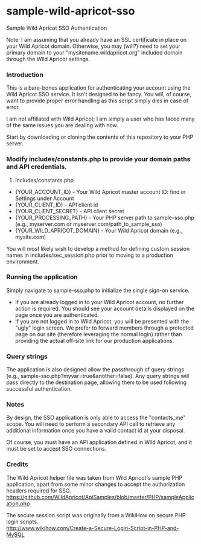 # sample-wild-apricot-sso
Sample Wild Apricot SSO Authentication

Note: I am assuming that you already have an SSL certificate in place on your Wild Apricot domain. Otherwise, you may (will?) need to set your primary domain to your "mysitename.wildapricot.org" included domain through the Wild Apricot settings.

### Introduction
This is a bare-bones application for authenticating your account using the Wild Apricot SSO service. It isn't designed to be fancy. You will, of course, want to provide proper error handling as this script simply dies in case of error.

I am not affiliated with Wild Apricot; I am simply a user who has faced many of the same issues you are dealing with now.

Start by downloading or cloning the contents of this repository to your PHP server.

### Modify includes/constants.php to provide your domain paths and API credentials.
1. includes/constants.php
  * {YOUR_ACCOUNT_ID} - Your Wild Apricot master account ID: find in Settings under Account
  * {YOUR_CLIENT_ID} - API client id
  * {YOUR_CLIENT_SECRET} - API client secret
  * {YOUR_PROCESSING_PATH} - Your PHP server path to sample-sso.php (e.g., myserver.com or myserver.com/path_to_sample_sso)
  * {YOUR_WILD_APRICOT_DOMAIN} - Your Wild Apricot domain (e.g., mysite.com)

You will most likely wish to develop a method for defining custom session names in includes/sec_session.php prior to moving to a production environment. 

### Running the application
Simply navigate to sample-sso.php to initialize the single sign-on service.
* If you are already logged in to your Wild Apricot account, no further action is required.  You should see your account details displayed on the page once you are authenticated.
* If you are not logged in to Wild Apricot, you will be presented with the "ugly" login screen.  We prefer to forward members through a protected page on our site (therefore leveraging the normal login) rather than providing the actual off-site link for our production applications.

### Query strings
The application is also designed allow the passthrough of query strings (e.g., sample-sso.php?myvar=true&another=false).
Any query strings will pass directly to the destination page, allowing them to be used following successful authentication.

### Notes
By design, the SSO application is only able to access the "contacts_me" scope. You will need to perform a secondary API call to retrieve any additional information once you have a valid contact id at your disposal.

Of course, you must have an API application defined in Wild Apricot, and it must be set to accept SSO connections.

### Credits
The Wild Apricot helper file was taken from Wild Apricot's sample PHP application, apart from some minor changes to accept the authorization headers required for SSO.<br/>
https://github.com/WildApricot/ApiSamples/blob/master/PHP/sampleApplication.php

The secure session script was originally from a WikiHow on secure PHP login scripts.<br/>
http://www.wikihow.com/Create-a-Secure-Login-Script-in-PHP-and-MySQL
